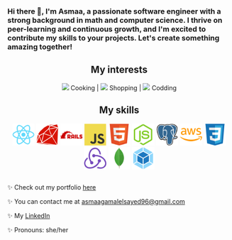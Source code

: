### Hi there 👋, I'm Asmaa, a passionate software engineer with a strong background in math and computer science. I thrive on peer-learning and continuous growth, and I'm excited to contribute my skills to your projects. Let's create something amazing together!
<!--
**AsmaaEliwa/AsmaaEliwa** is a ✨ _special_ ✨ repository because its `README.md` (this file) appears on your GitHub profile.

Here are some ideas to get you started:

- 🔭 I’m currently working on ...
- 🌱 I’m currently learning ...
- 👯 I’m looking to collaborate on ...
- 🤔 I’m looking for help with ...
- 💬 Ask me about ...
- 📫 How to reach me: ...
- 😄 Pronouns: ...
- ⚡ Fun fact: ...
-->
<h2 align="center">My interests</h2>
<div id="header" align="center" >
<img src="https://media.giphy.com/media/2v79hFdAcrU4av64XI/giphy.gif)https://media.giphy.com/media/2v79hFdAcrU4av64XI/giphy.gif" width="55"/> Cooking |  <img src="https://media.giphy.com/media/xUOxeSXjqTCTzkq40w/giphy.gif" width="50" /> Shopping  | <img src="https://media.giphy.com/media/xThta0yq8q9JwHL8kg/giphy.gif" width="50" /> Codding
</div>

<h2 align="center" >My skills</h2>
<div id="header" align="center" >
<img src="https://raw.githubusercontent.com/devicons/devicon/1119b9f84c0290e0f0b38982099a2bd027a48bf1/icons/react/react-original.svg" width="50"/> 
<img src="https://raw.githubusercontent.com/devicons/devicon/1119b9f84c0290e0f0b38982099a2bd027a48bf1/icons/ruby/ruby-plain.svg" width="50"/>
  <img src="https://raw.githubusercontent.com/devicons/devicon/1119b9f84c0290e0f0b38982099a2bd027a48bf1/icons/rails/rails-plain-wordmark.svg" width="50"/>
  <img src="https://raw.githubusercontent.com/devicons/devicon/1119b9f84c0290e0f0b38982099a2bd027a48bf1/icons/javascript/javascript-original.svg" width="50"/>
  <img src="https://raw.githubusercontent.com/devicons/devicon/1119b9f84c0290e0f0b38982099a2bd027a48bf1/icons/html5/html5-original.svg" width="50"/>
  <img src="https://raw.githubusercontent.com/devicons/devicon/1119b9f84c0290e0f0b38982099a2bd027a48bf1/icons/nodejs/nodejs-original.svg" width="50"/>
  <img src="https://raw.githubusercontent.com/devicons/devicon/1119b9f84c0290e0f0b38982099a2bd027a48bf1/icons/postgresql/postgresql-original.svg" width="50"/>

  <img src="https://raw.githubusercontent.com/devicons/devicon/1119b9f84c0290e0f0b38982099a2bd027a48bf1/icons/amazonwebservices/amazonwebservices-plain-wordmark.svg" width="50"/>
  <img src="https://raw.githubusercontent.com/devicons/devicon/1119b9f84c0290e0f0b38982099a2bd027a48bf1/icons/css3/css3-original.svg" width="50"/>
  <img src="https://raw.githubusercontent.com/devicons/devicon/1119b9f84c0290e0f0b38982099a2bd027a48bf1/icons/redux/redux-original.svg" width="50"/>
  <img src="https://raw.githubusercontent.com/devicons/devicon/1119b9f84c0290e0f0b38982099a2bd027a48bf1/icons/mongodb/mongodb-original.svg" width="50"/>
  <img src="https://raw.githubusercontent.com/devicons/devicon/1119b9f84c0290e0f0b38982099a2bd027a48bf1/icons/webpack/webpack-original.svg" width="50"/>
  
</div>




<h2 align="center" ></h2>
<p>
 ✨ Check out my portfolio <a href="https://asmaaeliwa.github.io/">here</a>
</p>

<p>
 ✨  You can contact me at <a href="https://mail.google.com/mail/u/0/?tab=rm&ogbl#inbox">asmaagamalelsayed96@gmail.com</a>
</p>

<p>
 ✨  My  <a href="https://www.linkedin.com/in/asmaa-eliwa-38a38621a/">LinkedIn </a>
</p>

<p>
 ✨  Pronouns: she/her
</p>

